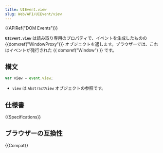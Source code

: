 ```yaml
---
title: UIEvent.view
slug: Web/API/UIEvent/view
---
```

{{APIRef("DOM Events")}}

**`UIEvent.view`** は読み取り専用のプロパティで、イベントを生成したものの {{domxref("WindowProxy")}} オブジェクトを返します。ブラウザーでは、これはイベントが発行された {{ domxref("Window") }} です。

## 構文

```js
var view = event.view;
```

- `view` は `AbstractView` オブジェクトの参照です。

## 仕様書

{{Specifications}}

## ブラウザーの互換性

{{Compat}}
